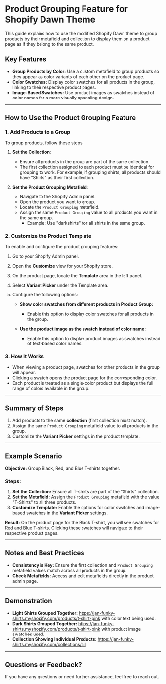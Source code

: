 # Product Grouping Feature for Shopify Dawn Theme

This guide explains how to use the modified Shopify Dawn theme to group products by their metafield and collection to display them on a product page as if they belong to the same product. 

## Key Features
- **Group Products by Color:** Use a custom metafield to group products so they appear as color variants of each other on the product page.
- **Color Swatches:** Display color swatches for all products in the group, linking to their respective product pages.
- **Image-Based Swatches:** Use product images as swatches instead of color names for a more visually appealing design.

---

## How to Use the Product Grouping Feature

### 1. **Add Products to a Group**
To group products, follow these steps:

1. **Set the Collection**:
   - Ensure all products in the group are part of the same collection.
   - The first collection assigned to each product must be identical for grouping to work. For example, if grouping shirts, all products should have "Shirts" as their first collection.

2. **Set the Product Grouping Metafield**:
   - Navigate to the Shopify Admin panel.
   - Open the product you want to group.
   - Locate the `Product Grouping` metafield.
   - Assign the same `Product Grouping` value to all products you want in the same group.
     - Example: Use "darkshirts" for all shirts in the same group.

### 2. **Customize the Product Template**
To enable and configure the product grouping features:

1. Go to your Shopify Admin panel.
2. Open the **Customize** view for your Shopify store.
3. On the product page, locate the **Template** area in the left panel.
4. Select **Variant Picker** under the Template area.
5. Configure the following options:

   - **Show color swatches from different products in Product Group:**
     - Enable this option to display color swatches for all products in the group.

   - **Use the product image as the swatch instead of color name:**
     - Enable this option to display product images as swatches instead of text-based color names.

### 3. **How It Works**
- When viewing a product page, swatches for other products in the group will appear.
- Clicking a swatch opens the product page for the corresponding color.
- Each product is treated as a single-color product but displays the full range of colors available in the group.

---

## Summary of Steps
1. Add products to the same **collection** (first collection must match).
2. Assign the same `Product Grouping` metafield value to all products in the group.
3. Customize the **Variant Picker** settings in the product template.

---

## Example Scenario
**Objective:** Group Black, Red, and Blue T-shirts together.

### Steps:
1. **Set the Collection:** Ensure all T-shirts are part of the "Shirts" collection.
2. **Set the Metafield:** Assign the `Product Grouping` metafield with the value "T-Shirts" to all three products.
3. **Customize Template:** Enable the options for color swatches and image-based swatches in the **Variant Picker** settings.

**Result:** On the product page for the Black T-shirt, you will see swatches for Red and Blue T-shirts. Clicking these swatches will navigate to their respective product pages.

---

## Notes and Best Practices
- **Consistency is Key:** Ensure the first collection and `Product Grouping` metafield values match across all products in the group.
- **Check Metafields:** Access and edit metafields directly in the product admin page.

---

## Demonstration
- **Light Shirts Grouped Together:** https://jan-funky-shirts.myshopify.com/products/t-shirt-pink with color text being used.
- **Dark Shirts Grouped Together:** https://jan-funky-shirts.myshopify.com/products/t-shirt-pink with product image swatches used.
- **Collection Showing Individual Products:** https://jan-funky-shirts.myshopify.com/collections/all 

---

## Questions or Feedback?
If you have any questions or need further assistance, feel free to reach out.



